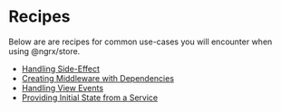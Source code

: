 # Recipes

Below are are recipes for common use-cases you will encounter when using @ngrx/store.

* [Handling Side-Effect](side_effects.md)
* [Creating Middleware with Dependencies](middleware_dependencies.md)
* [Handling View Events](view_events.md)
* [Providing Initial State from a Service](initial_state_service_.md)